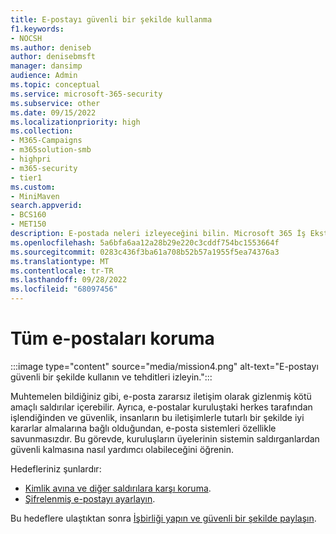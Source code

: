 ```yaml
---
title: E-postayı güvenli bir şekilde kullanma
f1.keywords:
- NOCSH
ms.author: deniseb
author: denisebmsft
manager: dansimp
audience: Admin
ms.topic: conceptual
ms.service: microsoft-365-security
ms.subservice: other
ms.date: 09/15/2022
ms.localizationpriority: high
ms.collection:
- M365-Campaigns
- m365solution-smb
- highpri
- m365-security
- tier1
ms.custom:
- MiniMaven
search.appverid:
- BCS160
- MET150
description: E-postada neleri izleyeceğini bilin. Microsoft 365 İş Ekstra dahil edilen siber güvenlik araçlarını kullanarak ekibinizi kötü amaçlı yazılımlara, kimlik avına ve diğer kötü amaçlı siber saldırılara karşı korunmaya eğitin.
ms.openlocfilehash: 5a6bfa6aa12a28b29e220c3cddf754bc1553664f
ms.sourcegitcommit: 0283c436f3ba61a708b52b57a1955f5ea74376a3
ms.translationtype: MT
ms.contentlocale: tr-TR
ms.lasthandoff: 09/28/2022
ms.locfileid: "68097456"
---
```

# <a name="protect-all-email"></a>Tüm e-postaları koruma

:::image type="content" source="media/mission4.png" alt-text="E-postayı güvenli bir şekilde kullanın ve tehditleri izleyin.":::

Muhtemelen bildiğiniz gibi, e-posta zararsız iletişim olarak gizlenmiş kötü amaçlı saldırılar içerebilir. Ayrıca, e-postalar kuruluştaki herkes tarafından işlendiğinden ve güvenlik, insanların bu iletişimlerle tutarlı bir şekilde iyi kararlar almalarına bağlı olduğundan, e-posta sistemleri özellikle savunmasızdır. Bu görevde, kuruluşların üyelerinin sistemin saldırganlardan güvenli kalmasına nasıl yardımcı olabileceğini öğrenin.

Hedefleriniz şunlardır:

- [Kimlik avına ve diğer saldırılara karşı koruma](m365bp-avoid-phishing-and-attacks.md).
- [Şifrelenmiş e-postayı ayarlayın](send-encrypted-email.md).

Bu hedeflere ulaştıktan sonra [İşbirliği yapın ve güvenli bir şekilde paylaşın](m365bp-collaborate-share-securely.md).
